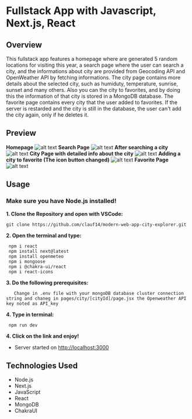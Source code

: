 # Fullstack App with Javascript, Next.js, React

## Overview
This fullstack app features a homepage where are generated 5 random locations for visiting this year, a search page where the user can search a city, and the informations about city are provided from Geocoding API and OpenWeather API by fetching informations.
The city page contains more details about the selected city, such as humiduty, temperature, sunrise, sunset and many others. Also you can the city to favorites, and by doing this the information of that city is stored in a MongoDB database.
The favorite page contains every city that the user added to favorites. If the server is restarded and the city is still in the database, the user can't add the city again, only if he deletes it.

## Preview
**Homepage**
![alt text](https://github.com/clauf14/modern-web-app-city-explorer/blob/main/poze/homepage.PNG)
**Search Page**
![alt text](https://github.com/clauf14/modern-web-app-city-explorer/blob/main/poze/search_wo_input.PNG)
**After searching a city**
![alt text](https://github.com/clauf14/modern-web-app-city-explorer/blob/main/poze/search.PNG)
**City Page with detailed info about the city**
![alt text](https://github.com/clauf14/modern-web-app-city-explorer/blob/main/poze/citypage.PNG)
**Adding a city to favorite (The icon button changed)**
![alt text](https://github.com/clauf14/modern-web-app-city-explorer/blob/main/poze/added_to_fav.PNG)
**Favorite Page**
![alt text](https://github.com/clauf14/modern-web-app-city-explorer/blob/main/poze/fav_page.PNG)

## Usage
### Make sure you have Node.js installed!
**1. Clone the Repository and open with VSCode:**

   ```git bash
   git clone https://github.com/clauf14/modern-web-app-city-explorer.git
   ```
**2. Open the terminal and type:**

  ```git bash
   npm i react
   npm install next@latest
   npm install openmeteo
   npm i mongoose
   npm i @chakra-ui/react
   npm i react-icons
  ```

**3. Do the following prerequisites:**
```git bash
   Change in .env file with your mongoDB database cluster connection string and chaneg in pages/city/[cityId]/page.jsx the Openweather API key noted as API_key
```

**4. Type in terminal:**

  ```git bash
   npm run dev
  ```

**4. Click on the link and enjoy!**

  - Server started on [http://localhost:3000](http://localhost:3000)

## Technologies Used

- Node.js
- Next.js
- JavaScript
- React
- MongoDB
- ChakraUI

  
